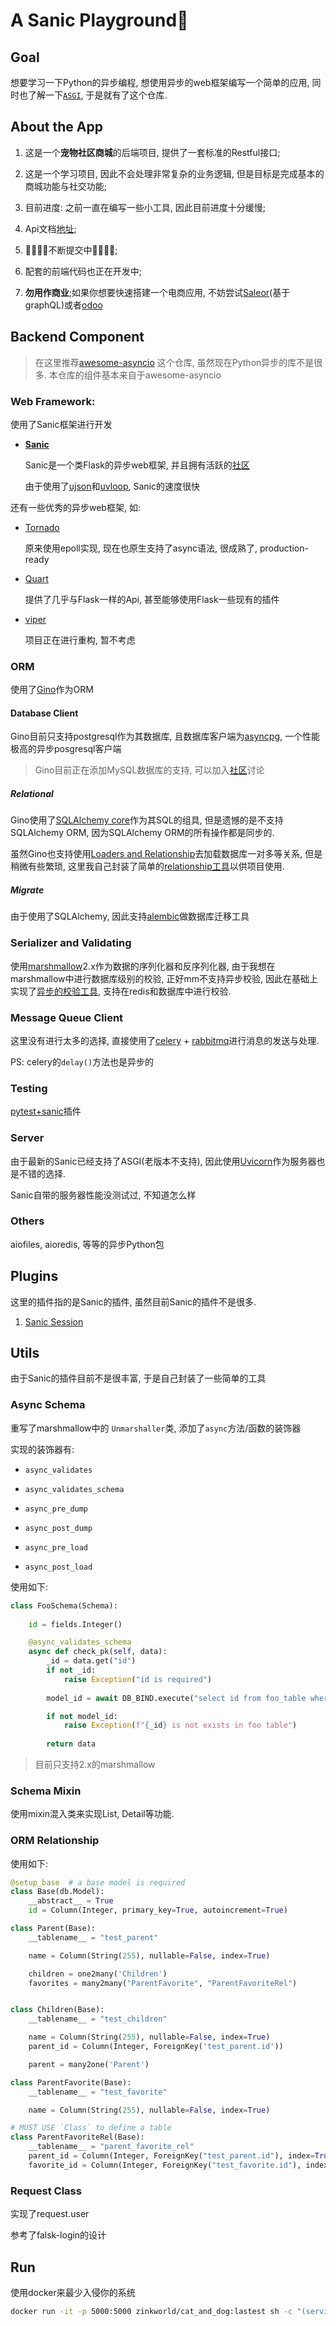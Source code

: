 # A Sanic Playground🚀

## Goal

想要学习一下Python的异步编程, 想使用异步的web框架编写一个简单的应用, 同时也了解一下[`ASGI`](https://asgi.readthedocs.io/en/latest/index.html), 于是就有了这个仓库.

## About the App

1. 这是一个**宠物社区商城**的后端项目, 提供了一套标准的Restful接口;

2. 这是一个学习项目, 因此不会处理非常复杂的业务逻辑, 但是目标是完成基本的商城功能与社交功能;

3. 目前进度: 之前一直在编写一些小工具, 因此目前进度十分缓慢;

4. Api文档[地址](http://www.empty.com);

5. 👨‍💻‍👨‍💻‍不断提交中👨‍💻‍👨‍💻‍;

6. 配套的前端代码也正在开发中;

7. **勿用作商业**;如果你想要快速搭建一个电商应用, 不妨尝试[Saleor](https://saleor.io/)(基于graphQL)或者[odoo](https://www.odoo.com/)

## Backend Component

> 在这里推荐[awesome-asyncio](https://github.com/timofurrer/awesome-asyncio) 这个仓库, 虽然现在Python异步的库不是很多. 本仓库的组件基本来自于awesome-asyncio

### Web Framework:

使用了Sanic框架进行开发

- [**Sanic**](https://github.com/huge-success/sanic)

    Sanic是一个类Flask的异步web框架, 并且拥有活跃的[社区](https://community.sanicframework.org/)

    由于使用了[ujson](https://github.com/ultrajson/ultrajson)和[uvloop](https://github.com/MagicStack/uvloop), Sanic的速度很快

还有一些优秀的异步web框架, 如:

- [Tornado](https://www.tornadoweb.org/en/stable/)

    原来使用epoll实现, 现在也原生支持了async语法, 很成熟了, production-ready

- [Quart](https://gitlab.com/pgjones/quart)

    提供了几乎与Flask一样的Api, 甚至能够使用Flask一些现有的插件

- [viper](https://github.com/viper-framework/viper)

    项目正在进行重构, 暂不考虑

### ORM

使用了[Gino](https://python-gino.org/)作为ORM

#### Database Client

Gino目前只支持postgresql作为其数据库, 且数据库客户端为[asyncpg](https://github.com/MagicStack/asyncpg), 一个性能极高的异步posgresql客户端

> Gino目前正在添加MySQL数据库的支持, 可以加入[社区](https://gitter.im/python-gino/Lobby)讨论

##### Relational

Gino使用了[SQLAlchemy core](https://github.com/sqlalchemy)作为其SQL的组具, 但是遗憾的是不支持SQLAlchemy ORM, 因为SQLAlchemy ORM的所有操作都是同步的.

虽然Gino也支持使用[Loaders and Relationship](https://python-gino.org/docs/en/master/how-to/loaders.html)去加载数据库一对多等关系, 但是稍微有些繁琐, 这里我自己封装了简单的[relationship工具](#relationship)以供项目使用.

##### Migrate

由于使用了SQLAlchemy, 因此支持[alembic](https://github.com/sqlalchemy/alembic)做数据库迁移工具

### Serializer and Validating

使用[marshmallow](https://github.com/marshmallow-code/marshmallow)2.x作为数据的序列化器和反序列化器, 由于我想在marshmallow中进行数据库级别的校验, 正好mm不支持异步校验, 因此在基础上实现了[异步的校验工具](#asyncvalidate), 支持在redis和数据库中进行校验.

### Message Queue Client

这里没有进行太多的选择, 直接使用了[celery](https://github.com/celery/celery) + [rabbitmq](https://www.rabbitmq.com/)进行消息的发送与处理.

PS: celery的`delay()`方法也是异步的

### Testing

[pytest+sanic](https://github.com/yunstanford/pytest-sanic)插件

### Server

由于最新的Sanic已经支持了ASGI(老版本不支持), 因此使用[Uvicorn](https://github.com/encode/uvicorn)作为服务器也是不错的选择.

Sanic自带的服务器性能没测试过, 不知道怎么样

### Others

aiofiles, aioredis, 等等的异步Python包

## Plugins

这里的插件指的是Sanic的插件, 虽然目前Sanic的插件不是很多.

1. [Sanic Session](https://github.com/xen/sanic_session)

## Utils

由于Sanic的插件目前不是很丰富, 于是自己封装了一些简单的工具

### <span id="asyncvalidate">Async Schema</span>

重写了marshmallow中的 `Unmarshaller`类, 添加了`async`方法/函数的装饰器

实现的装饰器有:

- `async_validates`

- `async_validates_schema`

- `async_pre_dump`

- `async_post_dump`

- `async_pre_load`

- `async_post_load`

使用如下:

```python
class FooSchema(Schema):
    
    id = fields.Integer()

    @async_validates_schema
    async def check_pk(self, data):
        _id = data.get("id")
        if not _id:
            raise Exception("id is required")
        
        model_id = await DB_BIND.execute("select id from foo_table where id = $1", (_id, ))

        if not model_id:
            raise Exception(f"{_id} is not exists in foo table")
        
        return data
```

> 目前只支持2.x的marshmallow

### Schema Mixin

使用mixin混入类来实现List, Detail等功能.

### <span id="relationship">ORM Relationship</span>

使用如下:

```python
@setup_base  # a base model is required
class Base(db.Model):
    __abstract__ = True
    id = Column(Integer, primary_key=True, autoincrement=True)

class Parent(Base):
    __tablename__ = "test_parent"

    name = Column(String(255), nullable=False, index=True)

    children = one2many('Children')
    favorites = many2many("ParentFavorite", "ParentFavoriteRel")


class Children(Base):
    __tablename__ = "test_children"

    name = Column(String(255), nullable=False, index=True)
    parent_id = Column(Integer, ForeignKey('test_parent.id'))

    parent = many2one('Parent')

class ParentFavorite(Base):
    __tablename__ = "test_favorite"

    name = Column(String(255), nullable=False, index=True)

# MUST USE `Class` to define a table
class ParentFavoriteRel(Base):
    __tablename__ = "parent_favorite_rel"
    parent_id = Column(Integer, ForeignKey("test_parent.id"), index=True)
    favorite_id = Column(Integer, ForeignKey("test_favorite.id"), index=True)
```

### Request Class

实现了request.user

参考了falsk-login的设计

## Run

使用docker来最少入侵你的系统

```sh
docker run -it -p 5000:5000 zinkworld/cat_and_dog:lastest sh -c "(service postgresql start ;redis-server /etc/redis/redis.conf ; su - cat -c 'python /home/cat/backend_code/main.py')"
```